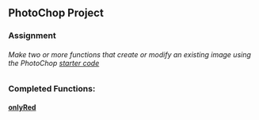 ## PhotoChop Project

### Assignment
######  Make two or more functions that create or modify an existing image using the PhotoChop [starter code](https://github.com/simplycs/CS161/tree/master/c%2B%2B/Fall%202018/PhotoChop/Starter%20Code)

### Completed Functions:

#### [onlyRed](https://github.com/simplycs/CS161/blob/master/c%2B%2B/Fall%202018/PhotoChop/Functions/onlyRed.cpp)
